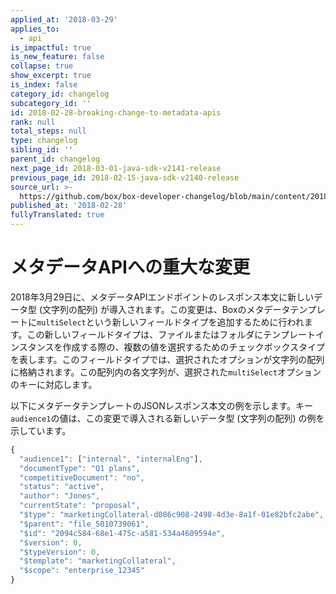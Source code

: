 ```yaml
---
applied_at: '2018-03-29'
applies_to:
  - api
is_impactful: true
is_new_feature: false
collapse: true
show_excerpt: true
is_index: false
category_id: changelog
subcategory_id: ''
id: 2018-02-28-breaking-change-to-metadata-apis
rank: null
total_steps: null
type: changelog
sibling_id: ''
parent_id: changelog
next_page_id: 2018-03-01-java-sdk-v2141-release
previous_page_id: 2018-02-15-java-sdk-v2140-release
source_url: >-
  https://github.com/box/box-developer-changelog/blob/main/content/2018/02-28-breaking-change-to-metadata-apis.md
published_at: '2018-02-28'
fullyTranslated: true
---
```

# メタデータAPIへの重大な変更

2018年3月29日に、メタデータAPIエンドポイントのレスポンス本文に新しいデータ型 (文字列の配列) が導入されます。この変更は、Boxのメタデータテンプレートに`multiSelect`という新しいフィールドタイプを追加するために行われます。この新しいフィールドタイプは、ファイルまたはフォルダにテンプレートインスタンスを作成する際の、複数の値を選択するためのチェックボックスタイプを表します。このフィールドタイプでは、選択されたオプションが文字列の配列に格納されます。この配列内の各文字列が、選択された`multiSelect`オプションのキーに対応します。

<!-- more -->

以下にメタデータテンプレートのJSONレスポンス本文の例を示します。キー`audience1`の値は、この変更で導入される新しいデータ型 (文字列の配列) の例を示しています。

```js
{
  "audience1": ["internal", "internalEng"],
  "documentType": "Q1 plans",
  "competitiveDocument": "no",
  "status": "active",
  "author": "Jones",
  "currentState": "proposal",
  "$type": "marketingCollateral-d086c908-2498-4d3e-8a1f-01e82bfc2abe",
  "$parent": "file_5010739061",
  "$id": "2094c584-68e1-475c-a581-534a4609594e",
  "$version": 0,
  "$typeVersion": 0,
  "$template": "marketingCollateral",
  "$scope": "enterprise_12345"
}
```
